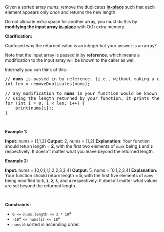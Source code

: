 Given a sorted array _nums_, remove the duplicates <a href="https://en.wikipedia.org/wiki/In-place_algorithm" target="_blank">__in-place__</a> such that each element appears only _once_ and returns the new length.

Do not allocate extra space for another array, you must do this by __modifying the input array <a href="https://en.wikipedia.org/wiki/In-place_algorithm" target="_blank">in-place</a>__ with O(1) extra memory.

__Clarification:__

Confused why the returned value is an integer but your answer is an array?

Note that the input array is passed in by __reference__, which means a modification to the input array will be known to the caller as well.

Internally you can think of this:

<pre>
// <strong>nums</strong> is passed in by reference. (i.e., without making a copy)
int len = removeDuplicates(nums);

// any modification to <strong>nums</strong> in your function would be known by the caller.
// using the length returned by your function, it prints the first <strong>len</strong> elements.
for (int i = 0; i &lt; len; i++) {
&nbsp; &nbsp; print(nums[i]);
}</pre>

&nbsp;

__Example 1:__

<strong>Input:</strong> nums = [1,1,2]
    <strong>Output:</strong> 2, nums = [1,2]
    <strong>Explanation:</strong> Your function should return length = <strong>2</strong>, with the first two elements of <em><code>nums</code></em> being <strong><code>1</code></strong> and <strong><code>2</code></strong> respectively. It doesn't matter what you leave beyond the returned length.

__Example 2:__

<strong>Input:</strong> nums = [0,0,1,1,1,2,2,3,3,4]
    <strong>Output:</strong> 5, nums = [0,1,2,3,4]
    <strong>Explanation:</strong> Your function should return length = <strong>5</strong>, with the first five elements of <em><code>nums</code></em> being modified to <strong><code>0</code></strong>, <strong><code>1</code></strong>, <strong><code>2</code></strong>, <strong><code>3</code></strong>, and <strong><code>4</code></strong> respectively. It doesn't matter what values are set beyond the returned length.

&nbsp;

__Constraints:__

*   <code>0 &lt;= nums.length &lt;= 3 * 10<sup>4</sup></code>
*   <code>-10<sup>4</sup> &lt;= nums[i] &lt;= 10<sup>4</sup></code>
*   `` nums ``&nbsp;is sorted in ascending order.